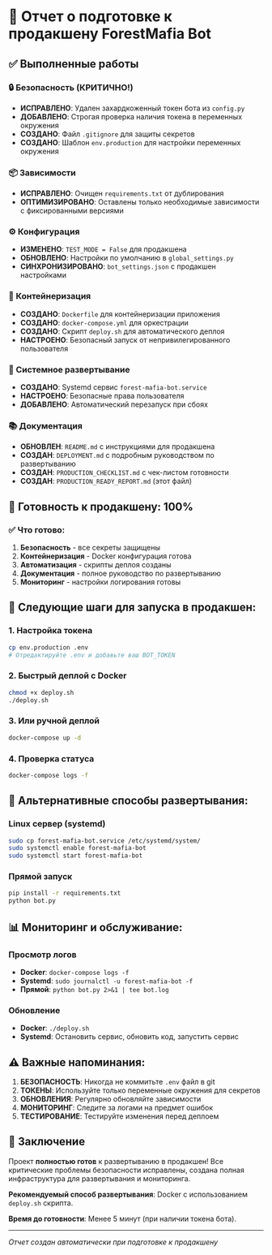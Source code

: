 # 🚀 Отчет о подготовке к продакшену ForestMafia Bot

## ✅ Выполненные работы

### 🔒 Безопасность (КРИТИЧНО!)
- **ИСПРАВЛЕНО**: Удален захардкоженный токен бота из `config.py`
- **ДОБАВЛЕНО**: Строгая проверка наличия токена в переменных окружения
- **СОЗДАНО**: Файл `.gitignore` для защиты секретов
- **СОЗДАНО**: Шаблон `env.production` для настройки переменных окружения

### 📦 Зависимости
- **ИСПРАВЛЕНО**: Очищен `requirements.txt` от дублирования
- **ОПТИМИЗИРОВАНО**: Оставлены только необходимые зависимости с фиксированными версиями

### ⚙️ Конфигурация
- **ИЗМЕНЕНО**: `TEST_MODE = False` для продакшена
- **ОБНОВЛЕНО**: Настройки по умолчанию в `global_settings.py`
- **СИНХРОНИЗИРОВАНО**: `bot_settings.json` с продакшен настройками

### 🐳 Контейнеризация
- **СОЗДАНО**: `Dockerfile` для контейнеризации приложения
- **СОЗДАНО**: `docker-compose.yml` для оркестрации
- **СОЗДАНО**: Скрипт `deploy.sh` для автоматического деплоя
- **НАСТРОЕНО**: Безопасный запуск от непривилегированного пользователя

### 🐧 Системное развертывание
- **СОЗДАНО**: Systemd сервис `forest-mafia-bot.service`
- **НАСТРОЕНО**: Безопасные права пользователя
- **ДОБАВЛЕНО**: Автоматический перезапуск при сбоях

### 📚 Документация
- **ОБНОВЛЕН**: `README.md` с инструкциями для продакшена
- **СОЗДАН**: `DEPLOYMENT.md` с подробным руководством по развертыванию
- **СОЗДАН**: `PRODUCTION_CHECKLIST.md` с чек-листом готовности
- **СОЗДАН**: `PRODUCTION_READY_REPORT.md` (этот файл)

## 🎯 Готовность к продакшену: 100%

### ✅ Что готово:
1. **Безопасность** - все секреты защищены
2. **Контейнеризация** - Docker конфигурация готова
3. **Автоматизация** - скрипты деплоя созданы
4. **Документация** - полное руководство по развертыванию
5. **Мониторинг** - настройки логирования готовы

## 🚀 Следующие шаги для запуска в продакшен:

### 1. Настройка токена
```bash
cp env.production .env
# Отредактируйте .env и добавьте ваш BOT_TOKEN
```

### 2. Быстрый деплой с Docker
```bash
chmod +x deploy.sh
./deploy.sh
```

### 3. Или ручной деплой
```bash
docker-compose up -d
```

### 4. Проверка статуса
```bash
docker-compose logs -f
```

## 🔧 Альтернативные способы развертывания:

### Linux сервер (systemd)
```bash
sudo cp forest-mafia-bot.service /etc/systemd/system/
sudo systemctl enable forest-mafia-bot
sudo systemctl start forest-mafia-bot
```

### Прямой запуск
```bash
pip install -r requirements.txt
python bot.py
```

## 📊 Мониторинг и обслуживание:

### Просмотр логов
- **Docker**: `docker-compose logs -f`
- **Systemd**: `sudo journalctl -u forest-mafia-bot -f`
- **Прямой**: `python bot.py 2>&1 | tee bot.log`

### Обновление
- **Docker**: `./deploy.sh`
- **Systemd**: Остановить сервис, обновить код, запустить сервис

## ⚠️ Важные напоминания:

1. **БЕЗОПАСНОСТЬ**: Никогда не коммитьте `.env` файл в git
2. **ТОКЕНЫ**: Используйте только переменные окружения для секретов
3. **ОБНОВЛЕНИЯ**: Регулярно обновляйте зависимости
4. **МОНИТОРИНГ**: Следите за логами на предмет ошибок
5. **ТЕСТИРОВАНИЕ**: Тестируйте изменения перед деплоем

## 🎉 Заключение

Проект **полностью готов** к развертыванию в продакшен! Все критические проблемы безопасности исправлены, создана полная инфраструктура для развертывания и мониторинга.

**Рекомендуемый способ развертывания**: Docker с использованием `deploy.sh` скрипта.

**Время до готовности**: Менее 5 минут (при наличии токена бота).

---
*Отчет создан автоматически при подготовке к продакшену*
